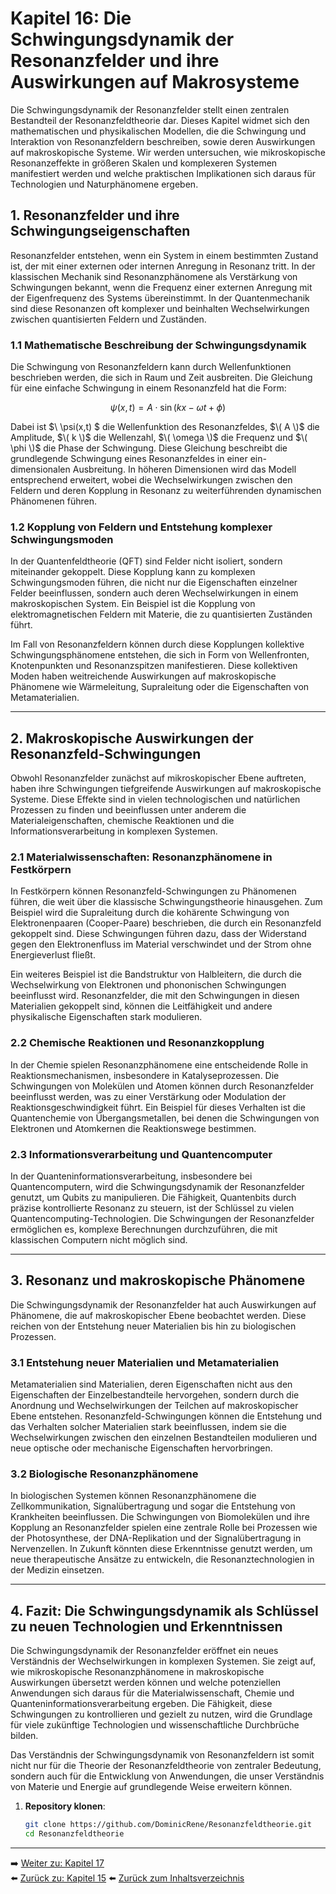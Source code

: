 # Kapitel 16: Die Schwingungsdynamik der Resonanzfelder und ihre Auswirkungen auf Makrosysteme

Die Schwingungsdynamik der Resonanzfelder stellt einen zentralen Bestandteil der Resonanzfeldtheorie dar. Dieses Kapitel widmet sich den mathematischen und physikalischen Modellen, die die Schwingung und Interaktion von Resonanzfeldern beschreiben, sowie deren Auswirkungen auf makroskopische Systeme. Wir werden untersuchen, wie mikroskopische Resonanzeffekte in größeren Skalen und komplexeren Systemen manifestiert werden und welche praktischen Implikationen sich daraus für Technologien und Naturphänomene ergeben.

## 1. Resonanzfelder und ihre Schwingungseigenschaften

Resonanzfelder entstehen, wenn ein System in einem bestimmten Zustand ist, der mit einer externen oder internen Anregung in Resonanz tritt. In der klassischen Mechanik sind Resonanzphänomene als Verstärkung von Schwingungen bekannt, wenn die Frequenz einer externen Anregung mit der Eigenfrequenz des Systems übereinstimmt. In der Quantenmechanik sind diese Resonanzen oft komplexer und beinhalten Wechselwirkungen zwischen quantisierten Feldern und Zuständen.

### 1.1 Mathematische Beschreibung der Schwingungsdynamik

Die Schwingung von Resonanzfeldern kann durch Wellenfunktionen beschrieben werden, die sich in Raum und Zeit ausbreiten. Die Gleichung für eine einfache Schwingung in einem Resonanzfeld hat die Form:

$$
\psi(x,t) = A \cdot \sin(kx - \omega t + \phi)
$$

Dabei ist $\ \psi(x,t) \$ die Wellenfunktion des Resonanzfeldes, $\( A \)$ die Amplitude, $\( k \)$ die Wellenzahl, $\( \omega \)$ die Frequenz und $\( \phi \)$ die Phase der Schwingung. Diese Gleichung beschreibt die grundlegende Schwingung eines Resonanzfeldes in einer ein-dimensionalen Ausbreitung. In höheren Dimensionen wird das Modell entsprechend erweitert, wobei die Wechselwirkungen zwischen den Feldern und deren Kopplung in Resonanz zu weiterführenden dynamischen Phänomenen führen.

### 1.2 Kopplung von Feldern und Entstehung komplexer Schwingungsmoden

In der Quantenfeldtheorie (QFT) sind Felder nicht isoliert, sondern miteinander gekoppelt. Diese Kopplung kann zu komplexen Schwingungsmoden führen, die nicht nur die Eigenschaften einzelner Felder beeinflussen, sondern auch deren Wechselwirkungen in einem makroskopischen System. Ein Beispiel ist die Kopplung von elektromagnetischen Feldern mit Materie, die zu quantisierten Zuständen führt.

Im Fall von Resonanzfeldern können durch diese Kopplungen kollektive Schwingungsphänomene entstehen, die sich in Form von Wellenfronten, Knotenpunkten und Resonanzspitzen manifestieren. Diese kollektiven Moden haben weitreichende Auswirkungen auf makroskopische Phänomene wie Wärmeleitung, Supraleitung oder die Eigenschaften von Metamaterialien.

---

## 2. Makroskopische Auswirkungen der Resonanzfeld-Schwingungen

Obwohl Resonanzfelder zunächst auf mikroskopischer Ebene auftreten, haben ihre Schwingungen tiefgreifende Auswirkungen auf makroskopische Systeme. Diese Effekte sind in vielen technologischen und natürlichen Prozessen zu finden und beeinflussen unter anderem die Materialeigenschaften, chemische Reaktionen und die Informationsverarbeitung in komplexen Systemen.

### 2.1 Materialwissenschaften: Resonanzphänomene in Festkörpern

In Festkörpern können Resonanzfeld-Schwingungen zu Phänomenen führen, die weit über die klassische Schwingungstheorie hinausgehen. Zum Beispiel wird die Supraleitung durch die kohärente Schwingung von Elektronenpaaren (Cooper-Paare) beschrieben, die durch ein Resonanzfeld gekoppelt sind. Diese Schwingungen führen dazu, dass der Widerstand gegen den Elektronenfluss im Material verschwindet und der Strom ohne Energieverlust fließt.

Ein weiteres Beispiel ist die Bandstruktur von Halbleitern, die durch die Wechselwirkung von Elektronen und phononischen Schwingungen beeinflusst wird. Resonanzfelder, die mit den Schwingungen in diesen Materialien gekoppelt sind, können die Leitfähigkeit und andere physikalische Eigenschaften stark modulieren.

### 2.2 Chemische Reaktionen und Resonanzkopplung

In der Chemie spielen Resonanzphänomene eine entscheidende Rolle in Reaktionsmechanismen, insbesondere in Katalyseprozessen. Die Schwingungen von Molekülen und Atomen können durch Resonanzfelder beeinflusst werden, was zu einer Verstärkung oder Modulation der Reaktionsgeschwindigkeit führt. Ein Beispiel für dieses Verhalten ist die Quantenchemie von Übergangsmetallen, bei denen die Schwingungen von Elektronen und Atomkernen die Reaktionswege bestimmen.

### 2.3 Informationsverarbeitung und Quantencomputer

In der Quanteninformationsverarbeitung, insbesondere bei Quantencomputern, wird die Schwingungsdynamik der Resonanzfelder genutzt, um Qubits zu manipulieren. Die Fähigkeit, Quantenbits durch präzise kontrollierte Resonanz zu steuern, ist der Schlüssel zu vielen Quantencomputing-Technologien. Die Schwingungen der Resonanzfelder ermöglichen es, komplexe Berechnungen durchzuführen, die mit klassischen Computern nicht möglich sind.

---

## 3. Resonanz und makroskopische Phänomene

Die Schwingungsdynamik der Resonanzfelder hat auch Auswirkungen auf Phänomene, die auf makroskopischer Ebene beobachtet werden. Diese reichen von der Entstehung neuer Materialien bis hin zu biologischen Prozessen.

### 3.1 Entstehung neuer Materialien und Metamaterialien

Metamaterialien sind Materialien, deren Eigenschaften nicht aus den Eigenschaften der Einzelbestandteile hervorgehen, sondern durch die Anordnung und Wechselwirkungen der Teilchen auf makroskopischer Ebene entstehen. Resonanzfeld-Schwingungen können die Entstehung und das Verhalten solcher Materialien stark beeinflussen, indem sie die Wechselwirkungen zwischen den einzelnen Bestandteilen modulieren und neue optische oder mechanische Eigenschaften hervorbringen.

### 3.2 Biologische Resonanzphänomene

In biologischen Systemen können Resonanzphänomene die Zellkommunikation, Signalübertragung und sogar die Entstehung von Krankheiten beeinflussen. Die Schwingungen von Biomolekülen und ihre Kopplung an Resonanzfelder spielen eine zentrale Rolle bei Prozessen wie der Photosynthese, der DNA-Replikation und der Signalübertragung in Nervenzellen. In Zukunft könnten diese Erkenntnisse genutzt werden, um neue therapeutische Ansätze zu entwickeln, die Resonanztechnologien in der Medizin einsetzen.

---

## 4. Fazit: Die Schwingungsdynamik als Schlüssel zu neuen Technologien und Erkenntnissen

Die Schwingungsdynamik der Resonanzfelder eröffnet ein neues Verständnis der Wechselwirkungen in komplexen Systemen. Sie zeigt auf, wie mikroskopische Resonanzphänomene in makroskopische Auswirkungen übersetzt werden können und welche potenziellen Anwendungen sich daraus für die Materialwissenschaft, Chemie und Quanteninformationsverarbeitung ergeben. Die Fähigkeit, diese Schwingungen zu kontrollieren und gezielt zu nutzen, wird die Grundlage für viele zukünftige Technologien und wissenschaftliche Durchbrüche bilden.

Das Verständnis der Schwingungsdynamik von Resonanzfeldern ist somit nicht nur für die Theorie der Resonanzfeldtheorie von zentraler Bedeutung, sondern auch für die Entwicklung von Anwendungen, die unser Verständnis von Materie und Energie auf grundlegende Weise erweitern können.




1. **Repository klonen**:  
   ```bash
   git clone https://github.com/DominicRene/Resonanzfeldtheorie.git
   cd Resonanzfeldtheorie

---

➡️ [Weiter zu: Kapitel 17](Kapitel_17.md)  
⬅️ [Zurück zu: Kapitel 15](Kapitel_15.md)
⬅️ [Zurück zum Inhaltsverzeichnis](README.md)